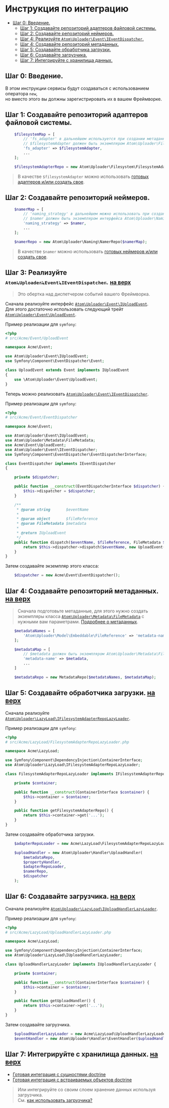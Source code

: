 <a name="top" />Инструкция по интеграцию
===

- [Шаг 0: Введение.](#step-0)
    - [Шаг 1: Создавайте репозиторий адаптеров файловой системы.](#step-1)
    - [Шаг 2: Создавайте репозиторий неймеров.](#step-2)
    - [Шаг 4: Реализуйте `Atom\Uploader\Event\IEventDispatcher`.](#step-3)
    - [Шаг 4: Создавайте репозиторий метаданных.](#step-4)
    - [Шаг 5: Создавайте обработчика загрузки.](#step-5)
    - [Шаг 6: Создавайте загрузчика.](#step-6)
    - [Шаг 7: Интегрируйте c хранилища данных.](#step-7)


<a name="step-0" />Шаг 0: Введение.
---

В этом инструкции сервисы будут создаваться с использованием оператора ```new```, <br />
но вместо этого вы должны зарегистрировать их в вашем Фреймворке.

<a name="step-1" />Шаг 1: Создавайте репозиторий адаптеров файловой системы.
---

```php
    $filesystemMap = [
        // 'fs_adapter' в дальнейшем используется при создании метаданных.
        // $filesystemAdapter должен быть экземпляром Atom\Uploader\Filesystem\IFilesystemAdapter
        'fs_adapter' => $filesystemAdapter,
        ...
    ];

    $filesystemAdapterRepo = new Atom\Uploader\Filesystem\FilesystemAdapterRepo($filesystemMap);
```


> В качестве `$filesystemAdapter` можно использовать [готовых адаптеров и/или создать свое][fs-adapters].

<a name="step-2" />Шаг 2: Создавайте репозиторий неймеров.
---

```php
    $namerMap = [
        // 'naming_strategy' в дальнейшем можно использовать при создании метаданных.
        // $namer должен быть экземпляром интерфейса Atom\Uploader\Naming\INamer
        'naming_strategy' => $namer,
        ...
    ];

    $namerRepo = new Atom\Uploader\Naming\NamerRepo($namerMap);
```

> В качестве `$namer` можно использовать [готовых неймеров и/или создать свое][namers].

<a name="step-3" />Шаг 3: Реализуйте [<sub>`Atom\Uploader\Event\IEventDispatcher`.</sub>][IEventDispatcher] <sub>[на верх](#top)</sub>
---

> Это обертка над диспетчером событий вашего Фреймворка.

Сначала реализуйте интерфейс [`Atom\Uploader\Event\IUploadEvent`][IUploadEvent]. <br />
Для этого достаточно использовать следующий трейт [`Atom\Uploader\Event\UploadEvent`][UploadEvent].

Пример реализации для `symfony`:

```php
<?php
# src/Acme/Event/UploadEvent

namespace Acme\Event;

use Atom\Uploader\Event\IUploadEvent;
use Symfony\Component\EventDispatcher\Event;

class UploadEvent extends Event implements IUploadEvent
{
    use \Atom\Uploader\Event\UploadEvent;
}
```

Теперь можно реализовать [`Atom\Uploader\Event\IEventDispatcher`][IEventDispatcher].

Пример реализации для `symfony`:

```php
<?php
# src/Acme/Event/EventDispatcher

namespace Acme\Event;

use Atom\Uploader\Event\IUploadEvent;
use Atom\Uploader\Metadata\FileMetadata;
use Acme\Event\UploadEvent;
use Atom\Uploader\Event\IEventDispatcher;
use Symfony\Component\EventDispatcher\EventDispatcherInterface;

class EventDispatcher implements IEventDispatcher
{

    private $dispatcher;

    public function __construct(EventDispatcherInterface $dispatcher) {
        $this->dispatcher = $dispatcher;
    }

    /**
     * @param string       $eventName
     *
     * @param object       $fileReference
     * @param FileMetadata $metadata
     *
     * @return IUploadEvent
     */
    public function dispatch($eventName, $fileReference, FileMetadata $metadata) {
        return $this->dispatcher->dispatch($eventName, new UploadEvent($fileReference, $metadata));
    }
}
```

Затем создавайте экземпляр этого класса:

```php
    $dispatcher = new Acme\Event\EventDispatcher();
```

<a name="step-4" />Шаг 4: Создавайте репозиторий метаданных. <sub>[на верх](#top)</sub>
---

> Сначала подготовьте метаданные,
  для этого нужно создать экземпляры класса [`Atom\Uploader\Metadata\FileMetadata`][FileMetadata]
  с нужными вам параметрами. [Подробнее о метаданных][metadata].

```php
    $metadataNames = [
        'Atom\Uploader\Model\Embeddable\FileReference' => 'metadata-name'
    ];

    $metadataMap = [
        // $metadata должен быть экземпляром Atom\Uploader\Metadata\FileMetadata
        'metadata-name' => $metadata,
        ...
    ]

    $metadataRepo = new MetadataRepo($metadataNames, $metadataMap);
```

<a name="step-5" />Шаг 5: Создавайте обработчика загрузки. <sub>[на верх](#top)</sub>
---

Сначала реализуйте [`Atom\Uploader\LazyLoad\IFilesystemAdapterRepoLazyLoader`][IFilesystemAdapterRepoLazyLoader].

Пример реализации для `symfony`:

```php
<?php
# src/Acme/LazyLoad/FilesystemAdapterRepoLazyLoader.php

namespace Acme\LazyLoad;

use Symfony\Component\DependencyInjection\ContainerInterface;
use Atom\Uploader\LazyLoad\IFilesystemAdapterRepoLazyLoader;

class FilesystemAdapterRepoLazyLoader implements IFilesystemAdapterRepoLazyLoader {

    private $container;

    public function __construct(ContainerInterface $container) {
        $this->container = $container;
    }

    public function getFilesystemAdapterRepo() {
        return $this->container->get('...');
    }
}
```

Затем создавайте обработчика загрузки.

```php
    $adapterRepoLoader = new Acme\LazyLoad\FilesystemAdapterRepoLazyLoader($container);

    $uploadHandler = new Atom\Uploader\Handler\UploadHandler(
        $metadataRepo,
        $propertyHandler,
        $adapterRepoLoader,
        $namerRepo,
        $dispatcher
    );
```

<a name="step-6" />Шаг 6: Создавайте загрузчика. <sub>[на верх](#top)</sub>
---

Сначала реализуйте [`Atom\Uploader\LazyLoad\IUploadHandlerLazyLoader`][IUploadHandlerLazyLoader].

Пример реализации для `symfony`:

```php
<?php
# src/Acme/LazyLoad/UploadHandlerLazyLoader.php

namespace Acme\LazyLoad;

use Symfony\Component\DependencyInjection\ContainerInterface;
use Atom\Uploader\LazyLoad\IUploadHandlerLazyLoader;

class UploadHandlerLazyLoader implements IUploadHandlerLazyLoader {

    private $container;

    public function __construct(ContainerInterface $container) {
        $this->container = $container;
    }

    public function getUploadHandler() {
        return $this->container->get('...');
    }
}
```

Затем создавайте загрузчика.

```php
    $uploadHandlerLazyLoader = new Acme\LazyLoad\UploadHandlerLazyLoader($container);
    $eventHandler = new Atom\Uploader\Handler\EventHandler($uploadHandlerLazyLoader);
```

<a name="step-7" />Шаг 7: Интегрируйте c хранилища данных. <sub>[на верх](#top)</sub>
---

- [Готовая интеграция с сущностями doctrine][integration-with-doctrine-entities]
- [Готовая интеграция с встраиваемых объектов doctrine][integration-with-doctrine-embeddables]

> Или интегрируйте со своим слоем хранение данных используя загрузчика. <br />
  См. [как использовать загрузчика?][how-to-use-the-uploader]

[datastore-listeners]: datastore-listeners.md
[how-to-use-the-uploader]: how-to-use-the-uploader.md
[fs-adapters]: fs-adapters.md
[namers]: namers.md
[IEventDispatcher]: ../../src/Event/IEventDispatcher.php
[IUploadEvent]: ../../src/Event/IUploadEvent.php
[UploadEvent]: ../../src/Event/UploadEvent.php
[FileMetadata]: ../../src/Metadata/FileMetadata.php
[metadata]: metadata.md
[IFilesystemAdapterRepoLazyLoader]: ../../src/LazyLoad/IFilesystemAdapterRepoLazyLoader.php
[IUploadHandlerLazyLoader]: ../../src/LazyLoad/IUploadHandlerLazyLoader.php
[integration-with-doctrine-entities]: integration-with-doctrine-entities.md
[integration-with-doctrine-embeddables]: integration-with-doctrine-embeddables.md